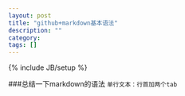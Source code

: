 ```yaml
---
layout: post
title: "github+markdown基本语法"
description: ""
category: 
tags: []
---
```

{% include JB/setup %}

###总结一下markdown的语法
`单行文本：行首加两个tab`

